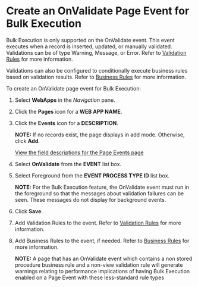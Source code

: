 # Create an OnValidate Page Event for Bulk Execution

Bulk Execution is only supported on the OnValidate event. This event
executes when a record is inserted, updated, or manually validated.
Validations can be of type Warning, Message, or Error. Refer to
[Validation Rules](../../WebApp_Dev/ValidationRules.htm) for more
information.

Validations can also be configured to conditionally execute business
rules based on validation results. Refer to [Business
Rules](../../WebApp_Dev/Business_Rules.htm) for more information.

To create an OnValidate page event for Bulk Execution:

1.  Select **WebApps** in the *Navigation* pane.

2.  Click the **Pages** icon for a **WEB APP NAME**.

3.  Click the **Events** icon for a **DESCRIPTION**.
    
    **NOTE:** If no records exist, the page displays in add mode.
    Otherwise, click **Add**.
    
    [View the field descriptions for the Page Events
    page](../Page_Desc/Page_Events_H.htm)

4.  Select **OnValidate** from the **EVENT** list box.

5.  Select Foreground from the **EVENT PROCESS TYPE ID** list box.
    
    **NOTE:** For the Bulk Execution feature, the OnValidate event must
    run in the foreground so that the messages about validation failures
    can be seen. These messages do not display for background events.

6.  Click **Save**.

7.  Add Validation Rules to the event. Refer to [Validation
    Rules](../../WebApp_Dev/ValidationRules.htm) for more information.

8.  Add Business Rules to the event, if needed. Refer to [Business
    Rules](../../WebApp_Dev/Business_Rules.htm) for more information.
    
    **NOTE:** A page that has an OnValidate event which contains a non
    stored procedure business rule and a non-view validation rule will
    generate warnings relating to performance implications of having
    Bulk Execution enabled on a Page Event with these less-standard rule
    types
